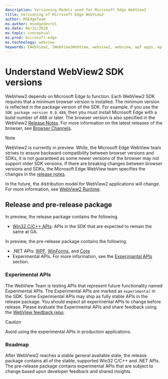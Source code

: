 ```yaml
---
description: Versioning Models used for Microsoft Edge WebView2
title: Versioning of Microsoft Edge WebView2
author: MSEdgeTeam
ms.author: msedgedevrel
ms.date: 06/22/2020
ms.topic: conceptual
ms.prod: microsoft-edge
ms.technology: webview
keywords: IWebView2, IWebView2WebView, webview2, webview, wpf apps, wpf, edge, ICoreWebView2, ICoreWebView2Host, browser control, edge html
---
```


# Understand WebView2 SDK versions  

WebView2 depends on Microsoft Edge to function. Each WebView2 SDK requires that a minimum browser version is installed.  The minimum version is reflected in the package version of the SDK.  For example, if you use the `SDK package version 0.9.488`, then you must install Microsoft Edge with a build number of 488 or later. The browser version is also specified in the WebView2 [Release Notes][Webview2Releasenotes].  For more information on the latest releases of the browser, see [Browser Channels][DeployedgeChannels].  

> [!NOTE]
> WebView2 is currently in preview.  While, the Microsoft Edge WebView team strives to ensure backward compatibility between browser versions and SDKs, it is not guaranteed as some newer versions of the browser may not support older SDK versions.  If there are breaking changes between browser versions and SDKs, the Microsoft Edge WebView team specifies the changes in the [release notes][Webview2Releasenotes].  

In the future, the distribution model for WebView2 applications will change. For more information, see [WebView2 Runtime][Webview2IndexEdgeRuntime].  
 
## Release and pre-release package  

In preview, the release package contains the following.  

*   [Win32 C/C++ APIs][Webview2ReferenceWin3209538]: APIs in the SDK that are expected to remain the same at GA. 

In preview, the pre-release package contains the following.  

*   .NET APIs: [WPF][Webview2ReferenceWpf09515], [WinForms][Webview2ReferenceWinforms09515], and [Core][Webview2ReferenceDotnet09538]
*   Experimental APIs.  For more information, see the [Experimantal APIs](#experimental-apis) section.  

### Experimental APIs  

The WebView Team is testing APIs that represent future functionality named Experimental APIs.  The Experimental APIs are marked as `experimental` in the SDK.  Some Experimental APIs may ship as fully stable APIs in the release package.  You should expect all experimental APIs to change before release.  Please evaluate the Experimental APIs and share feedback using the [WebView feedback repo][GithubMicrosoftedgeWebviewfeedback].   

> [!CAUTION]
> Avoid using the experimental APIs in production applications.  

### Roadmap  

After WebView2 reaches a stable general available state, the release package contains all of the stable, supported Win32 C/C++ and .NET APIs.  The pre-release package contains experimental APIs that are subject to change based upon developer feedback and shared insights.  

<!--links -->

[Webview2IndexEdgeRuntime]: ./distribution.md#microsoft-edge-webview2-runtime "Microsoft Edge WebView2 Runtime - Distribution of Applications using WebView2 | Microsoft Docs"  
[Webview2ReferenceDotnet09538]: ../reference/dotnet/0-9-538-reference-webview2.md "Reference (WebView2) | Microsoft Docs"  
[Webview2ReferenceWinforms09515]: ../reference/winforms/0-9-515-reference-webview2.md "Reference (WebView2) | Microsoft Docs"  
[Webview2ReferenceWin3209538]: ../reference/win32/0-9-538-reference-webview2.md "Reference (WebView2) | Microsoft Docs"  
[Webview2ReferenceWpf09515]: ../reference/wpf/0-9-515-reference-webview2.md "Reference (WebView2) | Microsoft Docs"  
[Webview2Releasenotes]: ../releasenotes.md "Release notes for WebView2 SDK | Microsoft Docs"  

[DeployedgeChannels]: /deployedge/microsoft-edge-channels "Overview of the Microsoft Edge channels | Microsoft Docs"  

[GithubMicrosoftedgeWebviewfeedback]: https://github.com/MicrosoftEdge/WebViewFeedback "WebView Feedback - MicrosoftEdge/WebViewFeedback | GitHub"  
